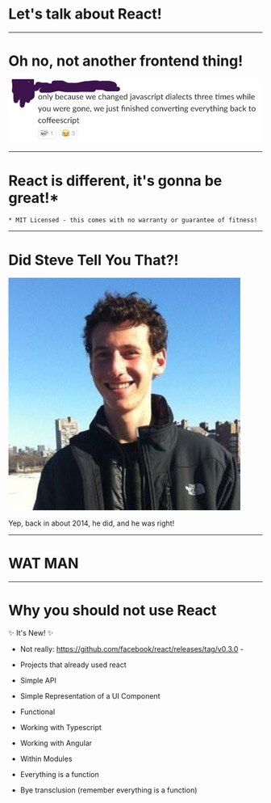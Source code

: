 # Let's talk about React!

---
# Oh no, not another frontend thing!

![angst](/img/frontend-angst.jpg)

---
# React is different, it's gonna be great!*

    * MIT Licensed - this comes with no warranty or guarantee of fitness!

---
# Did Steve Tell You That?!

![krouse](/img/krouse.jpg)

Yep, back in about 2014, he did, and he was right!

---
# WAT MAN

---
# Why you should not use React

✨ It's New! ✨

- Not really: https://github.com/facebook/react/releases/tag/v0.3.0 -




- Projects that already used react
- Simple API
- Simple Representation of a UI Component
- Functional
- Working with Typescript
- Working with Angular
- Within Modules

- Everything is a function
- Bye transclusion (remember everything is a function)


# 
